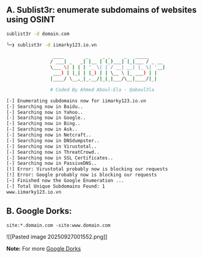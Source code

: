 ## A. Sublist3r: enumerate subdomains of websites using OSINT
```sh
sublist3r -d domain.com
```

```sh
╰─❯ sublist3r -d iimarky123.io.vn

                 ____        _     _ _     _   _____
                / ___| _   _| |__ | (_)___| |_|___ / _ __
                \___ \| | | | '_ \| | / __| __| |_ \| '__|
                 ___) | |_| | |_) | | \__ \ |_ ___) | |
                |____/ \__,_|_.__/|_|_|___/\__|____/|_|

                # Coded By Ahmed Aboul-Ela - @aboul3la

[-] Enumerating subdomains now for iimarky123.io.vn
[-] Searching now in Baidu..
[-] Searching now in Yahoo..
[-] Searching now in Google..
[-] Searching now in Bing..
[-] Searching now in Ask..
[-] Searching now in Netcraft..
[-] Searching now in DNSdumpster..
[-] Searching now in Virustotal..
[-] Searching now in ThreatCrowd..
[-] Searching now in SSL Certificates..
[-] Searching now in PassiveDNS..
[!] Error: Virustotal probably now is blocking our requests
[!] Error: Google probably now is blocking our requests
[~] Finished now the Google Enumeration ...
[-] Total Unique Subdomains Found: 1
www.iimarky123.io.vn
```

## B. Google Dorks:
```
site:*.domain.com -site:www.domain.com
```

![[Pasted image 20250927001552.png]]

**Note:** For more [Google Dorks](https://gist.github.com/sundowndev/283efaddbcf896ab405488330d1bbc06)
